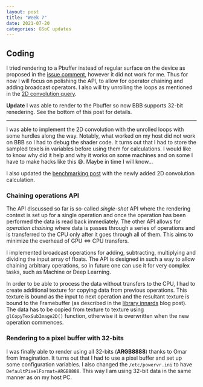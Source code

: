 ```yaml
---
layout: post
title: "Week 7"
date: 2021-07-20
categories: GSoC updates
---
```


## Coding
I tried rendering to a Pbuffer instead of regular surface on the device as proposed in the [issue comment](https://forums.imgtec.com/t/sgx530-argb8888-support/3403/5?u=jduchniewicz), however it did not work for me. Thus for now I will focus on polishing the API, to allow for operator chaining and adding broadcast operators. I also will try unrolling the loops as mentioned in the [2D convolution query](https://forums.imgtec.com/t/gradient-calculation-inside-a-conditional-block/3404/5?u=jduchniewicz).

**Update**
I was able to render to the Pbuffer so now BBB supports 32-bit renedering. See the bottom of this post for details.

----------------

I was able to implement the 2D convolution with the unrolled loops with some hurdles along the way. Notably, what worked on my host did not work on BBB so I had to debug the shader code. It turns out that I had to store the sampled texels in variables before using them for calculations. I would like to know why did it help and why it works on some machines and on some I have to make hacks like this 😅. Maybe in time I will know...

I also updated the [benchmarking post](https://jduchniewicz.github.io/gsoc2021-blog/posts/2021/07/15/benchmarking.html) with the newly added 2D convolution calculation.

### Chaining operations API
The API discussed so far is so-called *single-shot* API where the rendering context is set up for a single operation and once the operation has been performed the data is read back immediately. The other API allows for *operation chaining* where data is passes through a series of operations and is transferred to the CPU only after it goes through all of them. This aims to minimize the overhead of GPU <=> CPU transfers.

I implemented broadcast operations for adding, subtracting, multiplying and dividing the input array of floats. The API is designed in such a way to allow chaining arbitrary operations, so in future one can use it for very complex tasks, such as Machine or Deep Learning.

In order to be able to process the data without transfers to the CPU, I had to create additional texture for copying data from previous operations. This texture is bound as the input to next operation and the resultant texture is bound to the Framebuffer (as described in the [library innards]() blog post). The data has to be copied from texture to texture using `glCopyTexSubImage2D()` function, otherwise it is overwritten when the new operation commences.

### Rendering to a pixel buffer with 32-bits
I was finally able to render using all 32-bits (**ARGB8888**) thanks to Omar from Imagination. It turns out that I had to use a pixel buffer and set up some configuration variables. I also changed the `/etc/powervr.ini` to have `DefaultPixelFormat=ARGB8888`. This way I am using 32-bit data in the same manner as on my host PC.
